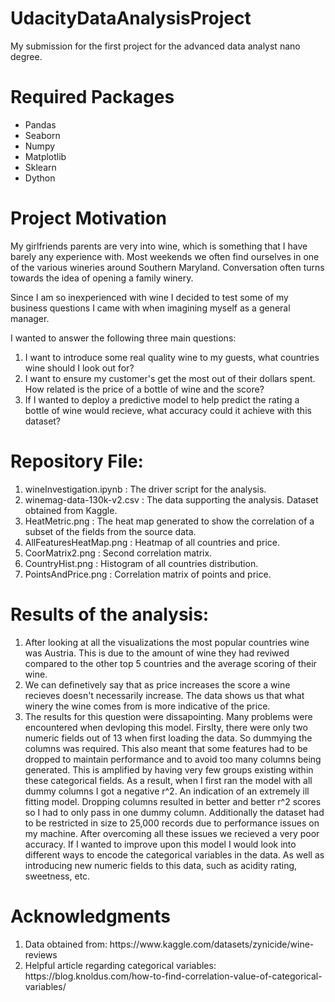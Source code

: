 # UdacityDataAnalysisProject
My submission for the first project for the advanced data analyst nano degree.

# Required Packages
<ul>
  <li>Pandas</li>
  <li>Seaborn</li>
  <li>Numpy</li>
  <li>Matplotlib</li>
  <li>Sklearn</li>
  <li>Dython</li>
</ul>

# Project Motivation
My girlfriends parents are very into wine, which is something that I have barely any experience with. Most weekends we often find ourselves in one of the various wineries around Southern Maryland. Conversation often turns towards the idea of opening a family winery. 

Since I am so inexperienced with wine I decided to test some of my business questions I came with when imagining myself as a general manager.

I wanted to answer the following three main questions:
<ol>
  <li>I want to introduce some real quality wine to my guests, what countries wine should I look out for?</li>
  <li>I want to ensure my customer's get the most out of their dollars spent. How related is the price of a bottle of wine and the score?</li>
  <li>If I wanted to deploy a predictive model to help predict the rating a bottle of wine would recieve, what accuracy could it achieve with this dataset?</li>
</ol>

# Repository File:
<ol>
  <li>wineInvestigation.ipynb : The driver script for the analysis.</li>
  <li>winemag-data-130k-v2.csv : The data supporting the analysis. Dataset obtained from Kaggle.</li>
  <li>HeatMetric.png : The heat map generated to show the correlation of a subset of the fields from the source data.</li>
  <li>AllFeaturesHeatMap.png : Heatmap of all countries and price.</li>
  <li>CoorMatrix2.png : Second correlation matrix.</li>
  <li>CountryHist.png : Histogram of all countries distribution.</li>
  <li>PointsAndPrice.png : Correlation matrix of points and price.</li>
</ol>

# Results of the analysis:
<ol>
  <li>After looking at all the visualizations the most popular countries wine was Austria. This is due to the amount of wine they had reviwed compared to the other top 5 countries and the average scoring of their wine.</li>
  <li>We can definetively say that as price increases the score a wine recieves doesn't necessarily increase. The data shows us that what winery the wine comes from is more indicative of the price.</li>
  <li>The results for this question were dissapointing. Many problems were encountered when devloping this model. Firslty, there were only two numeric fields out of 13 when first loading the data. So dummying the columns was required. This also meant that some features had to be dropped to maintain performance and to avoid too many columns being generated. This is amplified by having very few groups existing within these categorical fields. As a result, when I first ran the model with all dummy columns I got a negative r^2. An indication of an extremely ill fitting model. Dropping columns resulted in better and better r^2 scores so I had to only pass in one dummy column. Additionally the dataset had to be restricted in size to 25,000 records due to performance issues on my machine. After overcoming all these issues we recieved a very poor accuracy. If I wanted to improve upon this model I would look into different ways to encode the categorical variables in the data. As well as introducing new numeric fields to this data, such as acidity rating, sweetness, etc.</li>
</ol>

# Acknowledgments
<ol>
  <li>Data obtained from: https://www.kaggle.com/datasets/zynicide/wine-reviews</li>
  <li>Helpful article regarding categorical variables: https://blog.knoldus.com/how-to-find-correlation-value-of-categorical-variables/</li>
</ol>